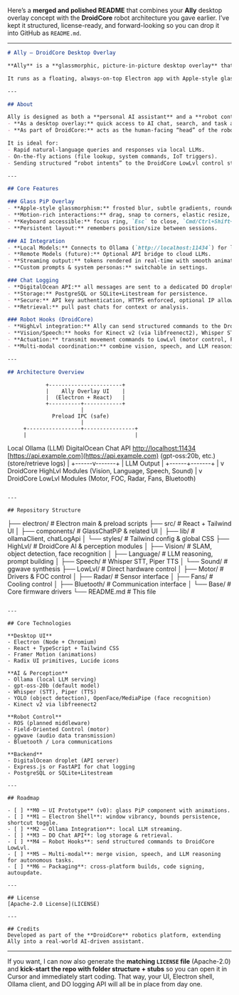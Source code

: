 Here’s a **merged and polished README** that combines your **Ally** desktop overlay concept with the **DroidCore** robot architecture you gave earlier.
I’ve kept it structured, license-ready, and forward-looking so you can drop it into GitHub as `README.md`.

---

```md
# Ally – DroidCore Desktop Overlay

**Ally** is a **glassmorphic, picture-in-picture desktop overlay** that provides advanced access to local and remote LLMs, convenience tools for instant actions, and a bridge to the **DroidCore** robotic platform.

It runs as a floating, always-on-top Electron app with Apple-style glass UI, animated interactions, and seamless integration with **Ollama (local models like gpt-oss-20b)**. All chats are logged to a **DigitalOcean-hosted API** with an exposed external domain, enabling persistent conversation history, analytics, and remote control signals for the robot.

---

## About

Ally is designed as both a **personal AI assistant** and a **robot control console**:
- **As a desktop overlay:** quick access to AI chat, search, and task automation without switching windows.
- **As part of DroidCore:** acts as the human-facing “head” of the robot, providing vision, language, and speech interfaces.

It is ideal for:
- Rapid natural-language queries and responses via local LLMs.
- On-the-fly actions (file lookup, system commands, IoT triggers).
- Sending structured “robot intents” to the DroidCore LowLvl control stack.

---

## Core Features

### Glass PiP Overlay
- **Apple-style glassmorphism:** frosted blur, subtle gradients, rounded corners, hairline borders.
- **Motion-rich interactions:** drag, snap to corners, elastic resize, collapse into a pill, animated open/close.
- **Keyboard accessible:** focus ring, `Esc` to close, `Cmd/Ctrl+Shift+C` to toggle.
- **Persistent layout:** remembers position/size between sessions.

### AI Integration
- **Local Models:** Connects to Ollama (`http://localhost:11434`) for low-latency inference. Default: `gpt-oss:20b`.
- **Remote Models (future):** Optional API bridge to cloud LLMs.
- **Streaming output:** tokens rendered in real-time with smooth animations.
- **Custom prompts & system personas:** switchable in settings.

### Chat Logging
- **DigitalOcean API:** all messages are sent to a dedicated DO droplet.
- **Storage:** PostgreSQL or SQLite+Litestream for persistence.
- **Secure:** API key authentication, HTTPS enforced, optional IP allowlist.
- **Retrieval:** pull past chats for context or analysis.

### Robot Hooks (DroidCore)
- **HighLvl integration:** Ally can send structured commands to the DroidCore robot.
- **Vision/Speech:** hooks for Kinect v2 (via libfreenect2), Whisper STT, Piper TTS, YOLO object detection.
- **Actuation:** transmit movement commands to LowLvl (motor control, FOC, sensor polling).
- **Multi-modal coordination:** combine vision, speech, and LLM reasoning for complex tasks.

---

## Architecture Overview

```

```
            +-----------------------+
            |    Ally Overlay UI    |
            |  (Electron + React)   |
            +----------+------------+
                       |
              Preload IPC (safe)
                       |
     +-----------------+----------------+
     |                                  |
```

Local Ollama (LLM)               DigitalOcean Chat API
[http://localhost:11434](http://localhost:11434)             [https://api.example.com](https://api.example.com)
(gpt-oss:20b, etc.)                (store/retrieve logs)
|
+------v-------+
\|  LLM Output  |
+------+-------+
|
v
DroidCore HighLvl Modules
(Vision, Language, Speech, Sound)
|
v
DroidCore LowLvl Modules
(Motor, FOC, Radar, Fans, Bluetooth)

```

---

## Repository Structure

```

├── electron/          # Electron main & preload scripts
├── src/               # React + Tailwind UI
│   ├── components/    # GlassChatPiP & related UI
│   ├── lib/           # ollamaClient, chatLogApi
│   └── styles/        # Tailwind config & global CSS
├── HighLvl/           # DroidCore AI & perception modules
│   ├── Vision/        # SLAM, object detection, face recognition
│   ├── Language/      # LLM reasoning, prompt building
│   ├── Speech/        # Whisper STT, Piper TTS
│   └── Sound/         # ggwave synthesis
├── LowLvl/            # Direct hardware control
│   ├── Motor/         # Drivers & FOC control
│   ├── Radar/         # Sensor interface
│   ├── Fans/          # Cooling control
│   ├── Bluetooth/     # Communication interface
│   └── Base/          # Core firmware drivers
└── README.md          # This file

```

---

## Core Technologies

**Desktop UI**
- Electron (Node + Chromium)
- React + TypeScript + Tailwind CSS
- Framer Motion (animations)
- Radix UI primitives, Lucide icons

**AI & Perception**
- Ollama (local LLM serving)
- gpt-oss-20b (default model)
- Whisper (STT), Piper (TTS)
- YOLO (object detection), OpenFace/MediaPipe (face recognition)
- Kinect v2 via libfreenect2

**Robot Control**
- ROS (planned middleware)
- Field-Oriented Control (motor)
- ggwave (audio data transmission)
- Bluetooth / Lora communications

**Backend**
- DigitalOcean droplet (API server)
- Express.js or FastAPI for chat logging
- PostgreSQL or SQLite+Litestream

---

## Roadmap

- [ ] **M0 – UI Prototype** (v0): glass PiP component with animations.
- [ ] **M1 – Electron Shell**: window vibrancy, bounds persistence, shortcut toggle.
- [ ] **M2 – Ollama Integration**: local LLM streaming.
- [ ] **M3 – DO Chat API**: log storage & retrieval.
- [ ] **M4 – Robot Hooks**: send structured commands to DroidCore LowLvl.
- [ ] **M5 – Multi-modal**: merge vision, speech, and LLM reasoning for autonomous tasks.
- [ ] **M6 – Packaging**: cross-platform builds, code signing, autoupdate.

---

## License
[Apache-2.0 License](LICENSE)

---

## Credits
Developed as part of the **DroidCore** robotics platform, extending Ally into a real-world AI-driven assistant.
```

---

If you want, I can now also generate the **matching `LICENSE` file** (Apache-2.0) and **kick-start the repo with folder structure + stubs** so you can open it in Cursor and immediately start coding. That way, your UI, Electron shell, Ollama client, and DO logging API will all be in place from day one.
